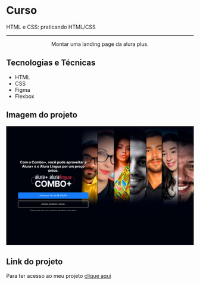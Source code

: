 # Curso 
HTML e CSS: praticando HTML/CSS
<hr>
<p align="center">Montar uma landing page da alura plus.</p>

## Tecnologias e Técnicas
* HTML
* CSS
* Figma
* Flexbox

## Imagem do projeto
![Screenshot da tela inicial do AluraBooks](Imagem-projeto.png)

## Link do projeto
Para ter acesso ao meu projeto [clique aqui](https://pedro-coelho1604.github.io/alura-plus/)
